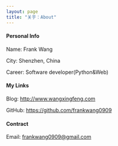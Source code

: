 ```yaml
---
layout: page
title: "关于：About"
---
```


#### Personal Info
Name: Frank Wang

City: Shenzhen, China 

Career: Software developer(Python&Web)  

#### My Links
Blog: <http://www.wangxingfeng.com>  

GitHub: <https://github.com/frankwang0909>  


#### Contract
Email: frankwang0909@gmail.com  


